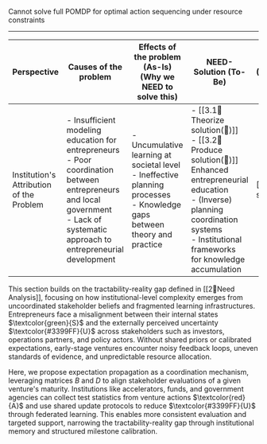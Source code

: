 Cannot solve full POMDP for optimal action sequencing under resource constraints

---


| Perspective                              | Causes of the problem                                                                                                                                                                 | Effects of the problem (As-Is)<br>(Why we NEED to solve this)                                                                 | NEED-Solution (To-Be)                                                                                                                                                                                     | Evaluation Method<br>(Functionality/adoption by entrepreneurs) |
| ---------------------------------------- | ------------------------------------------------------------------------------------------------------------------------------------------------------------------------------------- | ----------------------------------------------------------------------------------------------------------------------------- | --------------------------------------------------------------------------------------------------------------------------------------------------------------------------------------------------------- | -------------------------------------------------------------- |
| Institution's Attribution of the Problem | - Insufficient modeling education for entrepreneurs<br>- Poor coordination between entrepreneurs and local government<br>- Lack of systematic approach to entrepreneurial development | - Uncumulative learning at societal level<br>- Ineffective planning processes<br>- Knowledge gaps between theory and practice | - [[3.1💭Theorize solution(🧬)]]<br>- [[3.2📐Produce solution(🧬)]] <br>Enhanced entrepreneurial education <br>- (Inverse) planning coordination systems<br>- Institutional frameworks for knowledge accumulation | [[3.3💸Evaluate solution(🧬)]]                                     |

This section builds on the tractability-reality gap defined in [[2💭Need Analysis]], focusing on how institutional-level complexity emerges from uncoordinated stakeholder beliefs and fragmented learning infrastructures. Entrepreneurs face a misalignment between their internal states $\textcolor{green}{S}$ and the externally perceived uncertainty $\textcolor{#3399FF}{U}$ across stakeholders such as investors, operations partners, and policy actors. Without shared priors or calibrated expectations, early-stage ventures encounter noisy feedback loops, uneven standards of evidence, and unpredictable resource allocation.

Here, we propose expectation propagation as a coordination mechanism, leveraging matrices $B$ and $D$ to align stakeholder evaluations of a given venture's maturity. Institutions like accelerators, funds, and government agencies can collect test statistics from venture actions $\textcolor{red}{A}$ and use shared update protocols to reduce $\textcolor{#3399FF}{U}$ through federated learning. This enables more consistent evaluation and targeted support, narrowing the tractability-reality gap through institutional memory and structured milestone calibration.